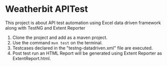 # Weatherbit APITest
This project is about API test automation using Excel data driven framework along with TestNG and Extent Reporter

1. Clone the project and add as a maven project.
2. Use the command `mvn test` on the terminal.
3. Testcases declared in the "testng-datadriven.xml" file are executed.
3. Post test run an HTML Report will be generated using Extent Reporter as ExtentReport.html.
